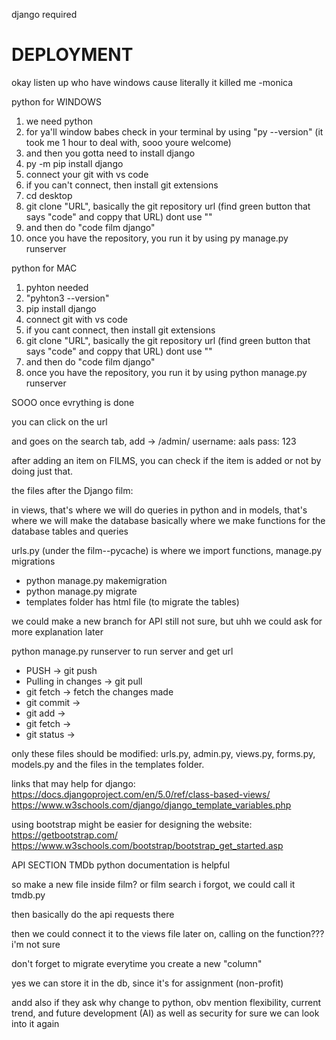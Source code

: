 django required

# DEPLOYMENT


okay listen up who have windows cause literally it killed me
-monica

python for WINDOWS 
1. we need python
2. for ya'll window babes check in your terminal by using "py --version" (it took me 1 hour to deal with, sooo youre welcome)
3. and then you gotta need to install django
4. py -m pip install django
5. connect your git with vs code
6. if you can't connect, then install git extensions
7. cd desktop
8. git clone "URL", basically the git repository url (find green button that says "code" and coppy that URL) dont use ""
9. and then do "code film django"
10. once you have the repository, you run it by using py manage.py runserver



python for MAC
1. pyhton needed
2. "pyhton3 --version"
3. pip install django
4. connect git with vs code
5. if you cant connect, then install git extensions
6. git clone "URL", basically the git repository url (find green button that says "code" and coppy that URL) dont use ""
7. and then do "code film django"
8. once you have the repository, you run it by using python manage.py runserver


SOOO once evrything is done

you can click on the url

and goes on the search tab, add -> /admin/
username: aals
pass: 123

after adding an item on FILMS, you can check if the item is added or not by doing just that.

the files after the Django film:

in views, that's where we will do queries in python and in models, that's where we will make the database
basically where we make functions for the database tables and queries

urls.py (under the film--pycache) is where we import functions, manage.py migrations

- python manage.py makemigration
- python manage.py migrate
- templates folder has html file
(to migrate the tables)
 
we could make a new branch for API still not sure, but uhh we could ask for more explanation later

python manage.py runserver to run server and get url

- PUSH -> git push
- Pulling in changes -> git pull
- git fetch -> fetch the changes made
- git commit ->
- git add ->
- git fetch -> 
- git status -> 

only these files should be modified: urls.py, admin.py, views.py, forms.py, models.py and the files in the templates folder.

links that may help for django: 
https://docs.djangoproject.com/en/5.0/ref/class-based-views/
https://www.w3schools.com/django/django_template_variables.php

using bootstrap might be easier for designing the website:
https://getbootstrap.com/
https://www.w3schools.com/bootstrap/bootstrap_get_started.asp

API SECTION
TMDb python documentation is helpful

so make a new file inside film? or film search i forgot, we could call it tmdb.py

then basically do the api requests there

then we could connect it to the views file later on, calling on the function??? i'm not sure

don't forget to migrate everytime you create a new "column"

yes we can store it in the db, since it's for assignment (non-profit)

andd also if they ask why change to python, obv mention flexibility, current trend, and future development (AI) as well as security for sure we can look into it again

